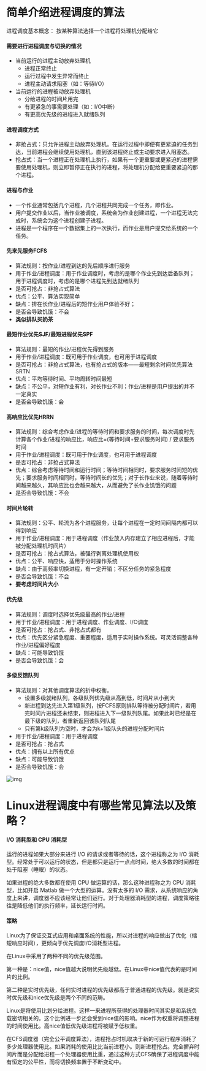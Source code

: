 # 简单介绍进程调度的算法


进程调度基本概念： 按某种算法选择一个进程将处理机分配给它

#### 需要进行进程调度与切换的情况

- 当前运行的进程主动放弃处理机
  - 进程正常终止
  - 运行过程中发生异常而终止
  - 进程主动请求阻塞（如：等待I/O）
- 当前运行的进程被动放弃处理机
  - 分给进程的时间片用完
  - 有更紧急的事需要处理（如：I/O中断）
  - 有更高优先级的进程进入就绪队列

#### 进程调度方式

- 非抢占式：只允许进程主动放弃处理机。在运行过程中即便有更紧迫的任务到达，当前进程会继续使用处理机，直到该进程终止或主动要求进入阻塞态。
- 抢占式：当一个进程正在处理机上执行，如果有一个更重要或更紧迫的进程需要使用处理机，则立即暂停正在执行的进程，将处理机分配给更重要紧迫的那个进程。

#### 进程与作业

- 一个作业通常包括几个进程，几个进程共同完成一个任务，即作业。
- 用户提交作业以后，当作业被调度，系统会为作业创建进程，一个进程无法完成时，系统会为这个进程创建子进程。
- 进程是一个程序在一个数据集上的一次执行，而作业是用户提交给系统的一个任务。

#### 先来先服务FCFS

- 算法规则：按作业/进程到达的先后顺序进行服务
- 用于作业/进程调度：用于作业调度时，考虑的是哪个作业先到达后备队列；用于进程调度时，考虑的是哪个进程先到达就绪队列
- 是否可抢占：非抢占式算法
- 优点：公平、算法实现简单
- 缺点：排在长作业/进程后的短作业用户体验不好；
- 是否会导致饥饿：不会
- **类似排队买奶茶**

#### 最短作业优先SJF/最短进程优先SPF

- 算法规则：最短的作业/进程优先得到服务
- 用于作业/进程调度：既可用于作业调度，也可用于进程调度
- 是否可抢占：非抢占式算法，也有抢占式的版本——最短剩余时间优先算法SRTN
- 优点：平均等待时间、平均周转时间最短
- 缺点：不公平，对短作业有利，对长作业不利；作业/进程是用户提出的并不一定真实
- 是否会导致饥饿：会

#### 高响应比优先HRRN

- 算法规则：综合考虑作业/进程的等待时间和要求服务的时间，每次调度时先计算各个作业/进程的响应比，响应比=(等待时间+要求服务时间) / 要求服务时间
- 用于作业/进程调度：既可用于作业调度，也可用于进程调度
- 是否可抢占：非抢占式算法
- 优点：综合考虑等待时间和运行时间；等待时间相同时，要求服务时间短的优先；要求服务时间相同时，等待时间长的优先；对于长作业来说，随着等待时间越来越久，其响应比也会越来越大，从而避免了长作业饥饿的问题
- 是否会导致饥饿：不会

#### 时间片轮转

- 算法规则：公平、轮流为各个进程服务，让每个进程在一定时间间隔内都可以得到响应
- 用于作业/进程调度：用于进程调度（作业放入内存建立了相应进程后，才能被分配处理机时间片）
- 是否可抢占：抢占式算法，被强行剥离处理机使用权
- 优点：公平、响应快，适用于分时操作系统
- 缺点：由于高频率切换进程，有一定开销；不区分任务的紧急程度
- 是否会导致饥饿：不会
- **要考虑时间片大小**

#### 优先级

- 算法规则：调度时选择优先级最高的作业/进程
- 用于作业/进程调度：用于进程调度、作业调度、I/O调度
- 是否可抢占：抢占式、非抢占式都有
- 优点：优先区分紧急程度、重要程度，适用于实时操作系统。可灵活调整各种作业/进程偏好程度
- 缺点：可能导致饥饿
- 是否会导致饥饿：会

#### 多级反馈队列

- 算法规则：对其他调度算法的折中权衡。
  - 设置多级就绪队列，各级队列优先级从高到低，时间片从小到大
  - 新进程到达先进入第1级队列，按FCFS原则排队等待被分配时间片，若用完时间片进程还未结束，则进程进入下一级队列队尾。如果此时已经是在最下级的队列，者重新返回该队列队尾
  - 只有第k级队列为空时，才会为k+1级队头的进程分配时间片
- 用于作业/进程调度：用于进程调度
- 是否可抢占：抢占式
- 优点：拥有以上所有优点
- 缺点：可能导致饥饿
- 是否会导致饥饿：会


![img](https://bkimg.cdn.bcebos.com/pic/500fd9f9d72a6059d09c84e42334349b023bba44?x-bce-process=image/watermark,image_d2F0ZXIvYmFpa2U4MA==,g_7,xp_5,yp_5/format,f_auto)

# Linux进程调度中有哪些常见算法以及策略？

#### I/O 消耗型和 CPU 消耗型

运行的进程如果大部分来进行 I/O 的请求或者等待的话，这个进程称之为 I/O 消耗型。经常处于可以运行的状态，但是都只是运行一点点时间，绝大多数的时间都在处于阻塞（睡眠）的状态。

如果进程的绝大多数都在使用 CPU 做运算的话，那么这种进程称之为 CPU 消耗型，比如开启 Matlab 做一个大型的运算。没有太多的 I/O 需求，从系统响应的角度上来讲，调度器不应该经常让他们运行。对于处理器消耗型的进程，调度策略往往是降低他们的执行频率，延长运行时间。

#### 策略

Linux为了保证交互式应用和桌面系统的性能，所以对进程的响应做出了优化（缩短响应时间），更倾向于优先调度I/O消耗型进程。

在Linux中采用了两种不同的优先级范围。

第一种是：nice值，nice值越大说明优先级越低。在Linux中nice值代表的是时间片的比例。

第二种是实时优先级，任何实时进程的优先级都高于普通进程的优先级。就是说实时优先级和nice优先级是两个不同的范畴。

Linux是将使用比划分给进程。这样一来进程所获得的处理器时间其实是和系统负载密切相关的。这个比例进一步还会受到nice值的影响。nice作为权重将调整进程的时间使用比。高nice值低优先级进程将被赋予低权重。

在CFS调度器（完全公平调度算法），进程抢占时机取决于新的可运行程序消耗了多少处理器使用比。如果消耗的使用比比当前进程小。则新进程抢占。完全摒弃时间片而是分配给进程一个处理器使用比重，通过这种方式CFS确保了进程调度中能有恒定的公平性，而将切换频率置于不断变动中。



























